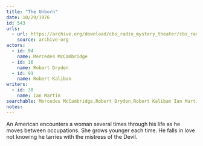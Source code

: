 ```yaml
---
title: "The Unborn"
date: 10/29/1976
id: 543
urls: 
  - url: https://archive.org/download/cbs_radio_mystery_theater/cbs_radio_mystery_theater-0501-0550.zip/cbs_radio_mystery_theater-0501-0550%2Fcbsrmt_0543_the_unborn.mp3
    source: archive-org
actors:  
  - id: 94
    name: Mercedes McCambridge  
  - id: 16
    name: Robert Dryden  
  - id: 91
    name: Robert Kaliban
writers:  
  - id: 38
    name: Ian Martin
searchable: Mercedes McCambridge,Robert Dryden,Robert Kaliban Ian Martin
notes:  
---
```

An American encounters a woman several times through his life as he moves between occupations. She grows younger each time. He falls in love not knowing he tarries with the mistress of the Devil.
